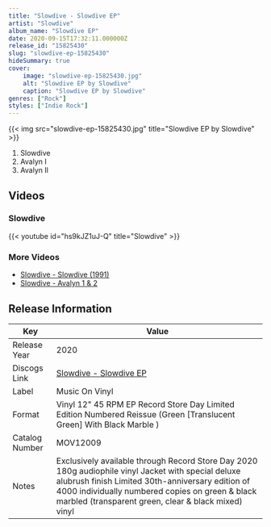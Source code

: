 ```yaml
---
title: "Slowdive - Slowdive EP"
artist: "Slowdive"
album_name: "Slowdive EP"
date: 2020-09-15T17:32:11.000000Z
release_id: "15825430"
slug: "slowdive-ep-15825430"
hideSummary: true
cover:
    image: "slowdive-ep-15825430.jpg"
    alt: "Slowdive EP by Slowdive"
    caption: "Slowdive EP by Slowdive"
genres: ["Rock"]
styles: ["Indie Rock"]
---
```


{{< img src="slowdive-ep-15825430.jpg" title="Slowdive EP by Slowdive" >}}

<!-- section break -->

1. Slowdive
2. Avalyn I
3. Avalyn Il

<!-- section break -->




## Videos
### Slowdive
{{< youtube id="hs9kJZ1uJ-Q" title="Slowdive" >}}<br>

### More Videos

- [Slowdive - Slowdive (1991)](https://www.youtube.com/watch?v=JzVwpibI8uY)
- [Slowdive - Avalyn 1 & 2](https://www.youtube.com/watch?v=5uUoaq_X8oc)


## Release Information
|  Key           | Value                                                |
| ---------------| ---------------------------------------------------- |
| Release Year   | 2020                                   |
| Discogs Link   | [Slowdive - Slowdive EP](https://www.discogs.com/release/15825430-Slowdive-Slowdive-EP) |
| Label          | Music On Vinyl |
| Format         | Vinyl 12" 45 RPM EP Record Store Day Limited Edition Numbered Reissue (Green [Translucent Green] With Black Marble ) |
| Catalog Number | MOV12009 |
| Notes | Exclusively available through Record Store Day 2020 180g audiophile vinyl Jacket with special deluxe alubrush finish  Limited 30th-anniversary edition of 4000 individually numbered copies on green & black marbled (transparent green, clear & black mixed) vinyl  |